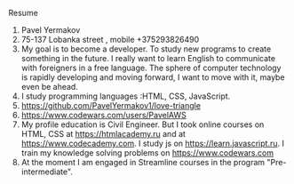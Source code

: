 Resume
1. Pavel Yermakov
2. 75-137 Lobanka street , mobile +375293826490 
3. My goal is to become a developer. To study new programs to create something in the future. I really want to learn English to communicate with foreigners in a free language. The sphere of computer technology is rapidly developing and moving forward, I want to move with it, maybe even be ahead. 
4. I study programming languages :HTML, CSS, JavaScript.
5. https://github.com/PavelYermakov1/love-triangle
6. https://www.codewars.com/users/PavelAWS
7. My profile education is Civil Engineer. But I took online courses on HTML, CSS at https://htmlacademy.ru and at https://www.codecademy.com. I study js on https://learn.javascript.ru. I train my knowledge solving problems on https://www.codewars.com
8. At the moment I am engaged in Streamline courses in the program "Pre-intermediate".